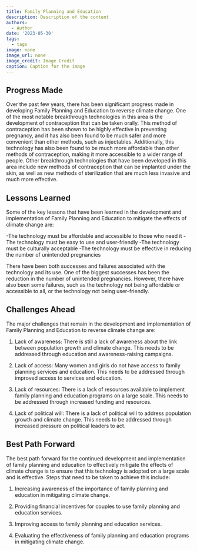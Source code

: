 ```yaml
---
title: Family Planning and Education
description: Description of the content
authors:
  - Author
date: '2023-05-30'
tags:
  - tags
image: none
image_url: none
image_credit: Image Credit
caption: Caption for the image
---
```


## Progress Made

Over the past few years, there has been significant progress made in developing Family Planning and Education to reverse climate change. One of the most notable breakthrough technologies in this area is the development of contraception that can be taken orally. This method of contraception has been shown to be highly effective in preventing pregnancy, and it has also been found to be much safer and more convenient than other methods, such as injectables. Additionally, this technology has also been found to be much more affordable than other methods of contraception, making it more accessible to a wider range of people. Other breakthrough technologies that have been developed in this area include new methods of contraception that can be implanted under the skin, as well as new methods of sterilization that are much less invasive and much more effective.

## Lessons Learned

Some of the key lessons that have been learned in the development and implementation of Family Planning and Education to mitigate the effects of climate change are:

-The technology must be affordable and accessible to those who need it
-The technology must be easy to use and user-friendly
-The technology must be culturally acceptable
-The technology must be effective in reducing the number of unintended pregnancies

There have been both successes and failures associated with the technology and its use. One of the biggest successes has been the reduction in the number of unintended pregnancies. However, there have also been some failures, such as the technology not being affordable or accessible to all, or the technology not being user-friendly.

## Challenges Ahead

The major challenges that remain in the development and implementation of Family Planning and Education to reverse climate change are:

1. Lack of awareness: There is still a lack of awareness about the link between population growth and climate change. This needs to be addressed through education and awareness-raising campaigns.

2. Lack of access: Many women and girls do not have access to family planning services and education. This needs to be addressed through improved access to services and education.

3. Lack of resources: There is a lack of resources available to implement family planning and education programs on a large scale. This needs to be addressed through increased funding and resources.

4. Lack of political will: There is a lack of political will to address population growth and climate change. This needs to be addressed through increased pressure on political leaders to act.

## Best Path Forward

The best path forward for the continued development and implementation of family planning and education to effectively mitigate the effects of climate change is to ensure that this technology is adopted on a large scale and is effective. Steps that need to be taken to achieve this include:

1. Increasing awareness of the importance of family planning and education in mitigating climate change.

2. Providing financial incentives for couples to use family planning and education services.

3. Improving access to family planning and education services.

4. Evaluating the effectiveness of family planning and education programs in mitigating climate change.
